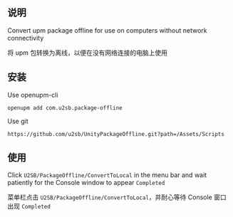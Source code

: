 ## 说明

Convert upm package offline for use on computers without network connectivity

将 upm 包转换为离线，以便在没有网络连接的电脑上使用

## 安装

Use openupm-cli

```
openupm add com.u2sb.package-offline
```

Use git

```
https://github.com/u2sb/UnityPackageOffline.git?path=/Assets/Scripts
```


## 使用

Click `U2SB/PackageOffline/ConvertToLocal` in the menu bar and wait patiently for the Console window to appear `Completed`

菜单栏点击 `U2SB/PackageOffline/ConvertToLocal`，并耐心等待 Console 窗口出现 `Completed`